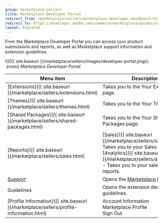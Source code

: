 ```yaml
---
group: marketplace-sellers
title: Marketplace Developer Portal
redirect_from: /marketplace/sellers/marketplace-developer-dashboard.html
redirect_to: https://developer.adobe.com/commerce/marketplace/guides/sellers/developer-portal/
layout: migrated
---
```


From the Marketplace Developer Portal you can access your product submissions and reports, as well as Marketplace support information and extension guidelines.

![]({{ site.baseurl }}/marketplace/sellers/images/developer-portal.png){: .zoom}
_Marketplace Developer Portal_

|Menu item|Description|
|--- |--- |
|[Extensions]({{ site.baseurl }}/marketplace/sellers/extensions.html)|Takes you to the Your Extensions page.|
|[Themes]({{ site.baseurl }}/marketplace/sellers/themes.html)|Takes you to the Your Themes page.|
|[Shared Packages]({{ site.baseurl }}/marketplace/sellers/shared-packages.html)|Takes you to the Your Shared Packages page.|
|[Reports]({{ site.baseurl }}/marketplace/sellers/sales.html)|[Sales]({{ site.baseurl }}/marketplace/sellers/sales.html) - Takes you to your Sales reports.<br/>[Analytics]({{ site.baseurl }}/marketplace/sellers/analytics.html) - Takes you to your sales Analytics reports.|
|[Support](https://marketplacesupport.magento.com/hc/en-us)|Opens the [Marketplace Help Center](https://marketplacesupport.magento.com/hc/en-us).|
|Guidelines|Opens the extension development guidelines.|
|[Profile Information]({{ site.baseurl }}/marketplace/sellers/profile-information.html)|Account Information<br/>Marketplace Profile<br/>Sign Out|
